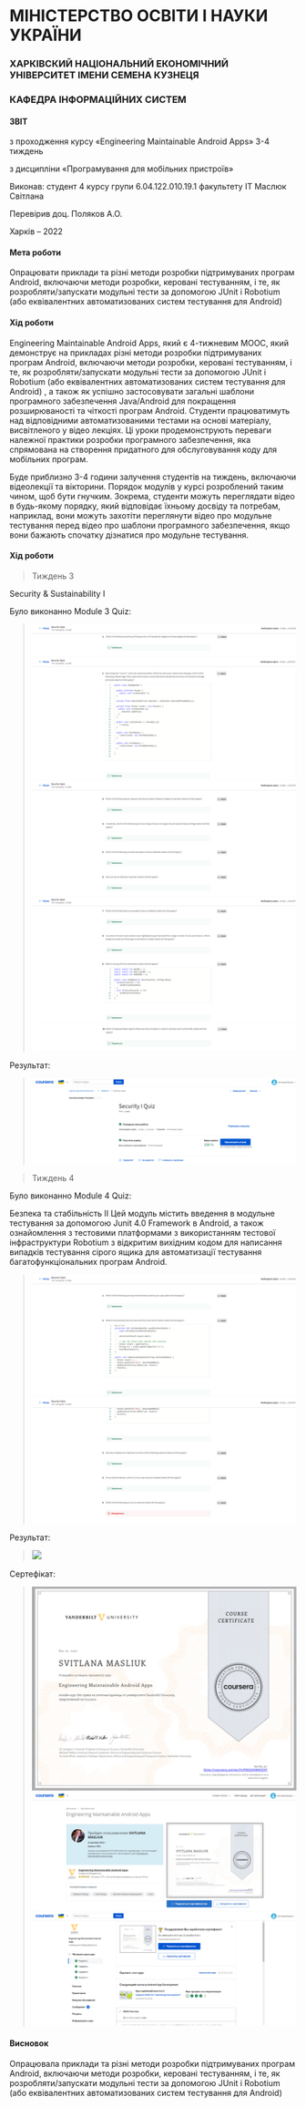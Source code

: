 # МІНІСТЕРСТВО ОСВІТИ І НАУКИ УКРАЇНИ

### ХАРКІВСКИЙ НАЦІОНАЛЬНИЙ ЕКОНОМІЧНИЙ УНІВЕРСИТЕТ ІМЕНИ СЕМЕНА КУЗНЕЦЯ

### КАФЕДРА ІНФОРМАЦІЙНИХ СИСТЕМ


#### ЗВІТ

з проходження курсу «Engineering Maintainable Android Apps» 3-4 тиждень

з дисципліни «Програмування для мобільних пристроїв»

Виконав:
студент 4 курсу
групи  6.04.122.010.19.1
факультету ІТ
Маcлюк Світлана

Перевірив
доц. Поляков А.О.

Харків – 2022

#### Мета роботи
Опрацювати приклади та різні методи розробки підтримуваних програм Android, включаючи методи розробки, керовані тестуванням, і те, як розробляти/запускати модульні тести за допомогою JUnit і Robotium (або еквівалентних автоматизованих систем тестування для Android)

#### Хід роботи
Engineering Maintainable Android Apps, який є 4-тижневим MOOC, який демонструє на прикладах різні методи розробки підтримуваних програм Android, включаючи методи розробки, керовані тестуванням, і те, як розробляти/запускати модульні тести за допомогою JUnit і Robotium (або еквівалентних автоматизованих систем тестування для Android) , а також як успішно застосовувати загальні шаблони програмного забезпечення Java/Android для покращення розширюваності та чіткості програм Android. Студенти працюватимуть над відповідними автоматизованими тестами на основі матеріалу, висвітленого у відео лекціях. Ці уроки продемонструють переваги належної практики розробки програмного забезпечення, яка спрямована на створення придатного для обслуговування коду для мобільних програм.

Буде приблизно 3-4 години залучення студентів на тиждень, включаючи відеолекції та вікторини. Порядок модулів у курсі розроблений таким чином, щоб бути гнучким. Зокрема, студенти можуть переглядати відео в будь-якому порядку, який відповідає їхньому досвіду та потребам, наприклад, вони можуть захотіти переглянути відео про модульне тестування перед відео про шаблони програмного забезпечення, якщо вони бажають спочатку дізнатися про модульне тестування.

#### Хід роботи

>Тиждень 3

Security & Sustainability I

Було виконанно Module 3 Quiz:
>![](img/module3quiz/Q3_1.png)
>![](img/module3quiz/Q3_2.png)
>![](img/module3quiz/Q3_3.png)
>![](img/module3quiz/Q3_4.png)
>![](img/module3quiz/Q3_5.png)

Результат:
>![](img/module3quiz/Q3.png)

> Тиждень 4

Було виконанно Module 4 Quiz:

Безпека та стабільність II
Цей модуль містить введення в модульне тестування за допомогою Junit 4.0 Framework в Android, а також ознайомлення з тестовими платформами з використанням тестової інфраструктури Robotium з відкритим вихідним кодом для написання випадків тестування сірого ящика для автоматизації тестування багатофункціональних програм Android.

>![](img/module4quiz/Q4_1.png)
>![](img/module4quiz/Q4_2.png)

Результат:
>![](img/module4quiz/Q2.png)

Сертефікат:
>![](img/certificat/Certificat_1.png)
>![](img/certificat/Certificat_2.png)
>![](img/certificat/Certificat_3.png)


#### Висновок
Опрацювала приклади та різні методи розробки підтримуваних програм Android, включаючи методи розробки, керовані тестуванням, і те, як розробляти/запускати модульні тести за допомогою JUnit і Robotium (або еквівалентних автоматизованих систем тестування для Android)
